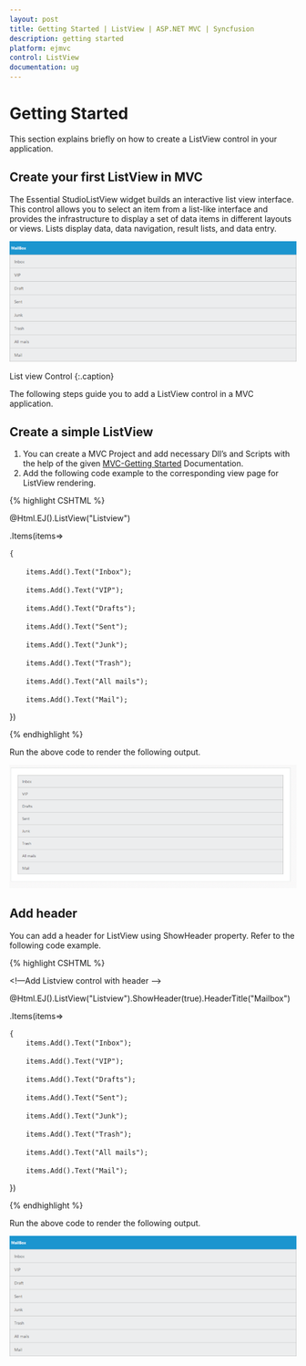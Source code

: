 ```yaml
---
layout: post
title: Getting Started | ListView | ASP.NET MVC | Syncfusion
description: getting started
platform: ejmvc
control: ListView
documentation: ug
---
```


# Getting Started

This section explains briefly on how to create a ListView control in your application.

## Create your first ListView in MVC

The Essential StudioListView widget builds an interactive list view interface. This control allows you to select an item from a list-like interface and provides the infrastructure to display a set of data items in different layouts or views. Lists display data, data navigation, result lists, and data entry.    


![](Getting-Started_images/Getting-Started_img1.png)

List view Control
{:.caption}

The following steps guide you to add a ListView control in a MVC application.

## Create a simple ListView

1. You can create a MVC Project and add necessary Dll’s and Scripts with the help of the given [MVC-Getting Started](http://docs.syncfusion.com/aspnetmvc/listview/getting-started) Documentation.
2. Add the following code example to the corresponding view page for ListView rendering.

{% highlight CSHTML %}

@Html.EJ().ListView("Listview")

.Items(items=>

    {

        items.Add().Text("Inbox");

        items.Add().Text("VIP");

        items.Add().Text("Drafts");

        items.Add().Text("Sent");

        items.Add().Text("Junk");

        items.Add().Text("Trash");

        items.Add().Text("All mails");

        items.Add().Text("Mail");

   })

{% endhighlight %}

Run the above code to render the following output.

![](Getting-Started_images/Getting-Started_img2.png)


## Add header

You can add a header for ListView using ShowHeader property. Refer to the following code example.

{% highlight CSHTML %}

<!—Add Listview control with header -->

@Html.EJ().ListView("Listview").ShowHeader(true).HeaderTitle("Mailbox")

.Items(items=>

    {
        items.Add().Text("Inbox");

        items.Add().Text("VIP");

        items.Add().Text("Drafts");

        items.Add().Text("Sent");

        items.Add().Text("Junk");

        items.Add().Text("Trash");

        items.Add().Text("All mails");

        items.Add().Text("Mail");

   })
   
{% endhighlight %}

Run the above code to render the following output.

![](Getting-Started_images/Getting-Started_img3.png)